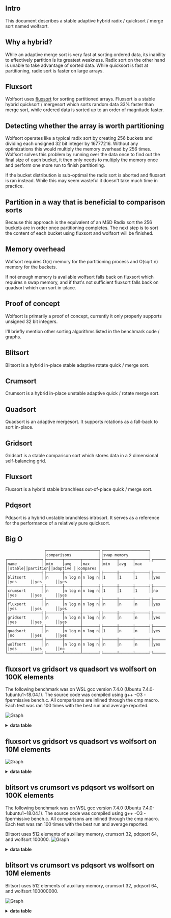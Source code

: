 Intro
-----

This document describes a stable adaptive hybrid radix / quicksort / merge sort named wolfsort.

Why a hybrid?
-------------
While an adaptive merge sort is very fast at sorting ordered data, its inability to effectively
partition is its greatest weakness. Radix sort on the other hand is unable to take advantage of
sorted data. While quicksort is fast at partitioning, radix sort is faster on large arrays.

Fluxsort
--------
Wolfsort uses [fluxsort](https://github.com/scandum/fluxsort "fluxsort") for sorting partitioned
arrays. Fluxsort is a stable hybrid quicksort / mergesort which sorts random data 33% faster than
merge sort, while ordered data is sorted up to an order of magnitude faster.

Detecting whether the array is worth partitioning
-------------------------------------------------
Wolfsort operates like a typical radix sort by creating 256 buckets and dividing each unsigned
32 bit integer by 16777216. Without any optimizations this would multiply the memory overhead
by 256 times. Wolfsort solves this problem by running over the data once to find out the final
size of each bucket, it then only needs to multiply the memory once and perform one more run
to finish partitioning.

If the bucket distribution is sub-optimal the radix sort is aborted and fluxsort is ran instead.
While this may seem wasteful it doesn't take much time in practice.

Partition in a way that is beneficial to comparison sorts
---------------------------------------------------------
Because this approach is the equivalent of an MSD Radix sort the 256 buckets are
in order once partitioning completes. The next step is to sort the content of each bucket
using fluxsort and wolfsort will be finished.

Memory overhead
---------------
Wolfsort requires O(n) memory for the partitioning process and O(sqrt n) memory for the buckets.

If not enough memory is available wolfsort falls back on fluxsort which requires n swap memory,
and if that's not sufficient fluxsort falls back on quadsort which can sort in-place.

Proof of concept
----------------
Wolfsort is primarily a proof of concept, currently it only properly supports unsigned 32 bit integers. 

I'll briefly mention other sorting algorithms listed in the benchmark code / graphs.

Blitsort
--------
Blitsort is a hybrid in-place stable adaptive rotate quick / merge sort.

Crumsort
--------
Crumsort is a hybrid in-place unstable adaptive quick / rotate merge sort.

Quadsort
--------
Quadsort is an adaptive mergesort. It supports rotations as a fall-back to sort in-place.

Gridsort
--------
Gridsort is a stable comparison sort which stores data in a 2 dimensional self-balancing grid.

Fluxsort
--------
Fluxsort is a hybrid stable branchless out-of-place quick / merge sort.

Pdqsort
-------
Pdqsort is a hybrid unstable branchless introsort. It serves as a reference for the performance of a relatively pure quicksort.

Big O
-----
```cobol
                 ┌───────────────────────┐┌────────────────────┐
                 │comparisons            ││swap memory         │
┌───────────────┐├───────┬───────┬───────┤├──────┬──────┬──────┤┌──────┐┌─────────┐┌─────────┐┌─────────┐
│name           ││min    │avg    │max    ││min   │avg   │max   ││stable││partition││adaptive ││compares │
├───────────────┤├───────┼───────┼───────┤├──────┼──────┼──────┤├──────┤├─────────┤├─────────┤├─────────┤
│blitsort       ││n      │n log n│n log n││1     │1     │1     ││yes   ││yes      ││yes      ││yes      │
├───────────────┤├───────┼───────┼───────┤├──────┼──────┼──────┤├──────┤├─────────┤├─────────┤├─────────┤
│crumsort       ││n      │n log n│n log n││1     │1     │1     ││no    ││yes      ││yes      ││yes      │
├───────────────┤├───────┼───────┼───────┤├──────┼──────┼──────┤├──────┤├─────────┤├─────────┤├─────────┤
│fluxsort       ││n      │n log n│n log n││n     │n     │n     ││yes   ││yes      ││yes      ││yes      │
├───────────────┤├───────┼───────┼───────┤├──────┼──────┼──────┤├──────┤├─────────┤├─────────┤├─────────┤
│gridsort       ││n      │n log n│n log n││n     │n     │n     ││yes   ││yes      ││yes      ││yes      │
├───────────────┤├───────┼───────┼───────┤├──────┼──────┼──────┤├──────┤├─────────┤├─────────┤├─────────┤
│quadsort       ││n      │n log n│n log n││1     │n     │n     ││yes   ││no       ││yes      ││yes      │
├───────────────┤├───────┼───────┼───────┤├──────┼──────┼──────┤├──────┤├─────────┤├─────────┤├─────────┤
│wolfsort       ││n      │n log n│n log n││n     │n     │n     ││yes   ││yes      ││yes      ││no       │
└───────────────┘└───────┴───────┴───────┘└──────┴──────┴──────┘└──────┘└─────────┘└─────────┘└─────────┘
```

fluxsort vs gridsort vs quadsort vs wolfsort on 100K elements
-------------------------------------------------------------
The following benchmark was on WSL gcc version 7.4.0 (Ubuntu 7.4.0-1ubuntu1~18.04.1).
The source code was compiled using g++ -O3 -fpermissive bench.c. All comparisons are inlined through the cmp macro.
Each test was ran 100 times with the best run and average reported.

![Graph](/images/graph1.png)

<details><summary><b>data table</b></summary>

|      Name |    Items | Type |     Best |  Average |  Compares | Samples |     Distribution |
| --------- | -------- | ---- | -------- | -------- | --------- | ------- | ---------------- |
|  fluxsort |   100000 |   64 | 0.001884 | 0.001906 |         1 |     100 |     random order |
|  gridsort |   100000 |   64 | 0.002815 | 0.002839 |         1 |     100 |     random order |
|  quadsort |   100000 |   64 | 0.002742 | 0.002762 |         1 |     100 |     random order |
|  wolfsort |   100000 |   64 | 0.001880 | 0.001905 |         1 |     100 |     random order |

|      Name |    Items | Type |     Best |  Average |     Loops | Samples |     Distribution |
| --------- | -------- | ---- | -------- | -------- | --------- | ------- | ---------------- |
|  fluxsort |   100000 |   32 | 0.001807 | 0.001824 |         1 |     100 |     random order |
|  gridsort |   100000 |   32 | 0.002785 | 0.002847 |         1 |     100 |     random order |
|  quadsort |   100000 |   32 | 0.002680 | 0.002704 |         1 |     100 |     random order |
|  wolfsort |   100000 |   32 | 0.001124 | 0.001135 |         1 |     100 |     random order |
|           |          |      |          |          |           |         |                  |
|  fluxsort |   100000 |   32 | 0.000682 | 0.000697 |         1 |     100 |     random % 100 |
|  gridsort |   100000 |   32 | 0.002347 | 0.002411 |         1 |     100 |     random % 100 |
|  quadsort |   100000 |   32 | 0.002328 | 0.002346 |         1 |     100 |     random % 100 |
|  wolfsort |   100000 |   32 | 0.000687 | 0.000702 |         1 |     100 |     random % 100 |
|           |          |      |          |          |           |         |                  |
|  fluxsort |   100000 |   32 | 0.000046 | 0.000046 |         1 |     100 |  ascending order |
|  gridsort |   100000 |   32 | 0.000280 | 0.000284 |         1 |     100 |  ascending order |
|  quadsort |   100000 |   32 | 0.000069 | 0.000069 |         1 |     100 |  ascending order |
|  wolfsort |   100000 |   32 | 0.000052 | 0.000053 |         1 |     100 |  ascending order |
|           |          |      |          |          |           |         |                  |
|  fluxsort |   100000 |   32 | 0.000813 | 0.000823 |         1 |     100 |    ascending saw |
|  gridsort |   100000 |   32 | 0.000857 | 0.000881 |         1 |     100 |    ascending saw |
|  quadsort |   100000 |   32 | 0.000780 | 0.000789 |         1 |     100 |    ascending saw |
|  wolfsort |   100000 |   32 | 0.001043 | 0.001049 |         1 |     100 |    ascending saw |
|           |          |      |          |          |           |         |                  |
|  fluxsort |   100000 |   32 | 0.000372 | 0.000377 |         1 |     100 |       pipe organ |
|  gridsort |   100000 |   32 | 0.000464 | 0.000475 |         1 |     100 |       pipe organ |
|  quadsort |   100000 |   32 | 0.000339 | 0.000344 |         1 |     100 |       pipe organ |
|  wolfsort |   100000 |   32 | 0.000377 | 0.000384 |         1 |     100 |       pipe organ |
|           |          |      |          |          |           |         |                  |
|  fluxsort |   100000 |   32 | 0.000057 | 0.000058 |         1 |     100 | descending order |
|  gridsort |   100000 |   32 | 0.000264 | 0.000269 |         1 |     100 | descending order |
|  quadsort |   100000 |   32 | 0.000056 | 0.000056 |         1 |     100 | descending order |
|  wolfsort |   100000 |   32 | 0.000063 | 0.000063 |         1 |     100 | descending order |
|           |          |      |          |          |           |         |                  |
|  fluxsort |   100000 |   32 | 0.000814 | 0.000828 |         1 |     100 |   descending saw |
|  gridsort |   100000 |   32 | 0.000857 | 0.000872 |         1 |     100 |   descending saw |
|  quadsort |   100000 |   32 | 0.000781 | 0.000790 |         1 |     100 |   descending saw |
|  wolfsort |   100000 |   32 | 0.001041 | 0.001052 |         1 |     100 |   descending saw |
|           |          |      |          |          |           |         |                  |
|  fluxsort |   100000 |   32 | 0.000930 | 0.000941 |         1 |     100 |      random tail |
|  gridsort |   100000 |   32 | 0.001042 | 0.001053 |         1 |     100 |      random tail |
|  quadsort |   100000 |   32 | 0.000899 | 0.000911 |         1 |     100 |      random tail |
|  wolfsort |   100000 |   32 | 0.001022 | 0.001032 |         1 |     100 |      random tail |
|           |          |      |          |          |           |         |                  |
|  fluxsort |   100000 |   32 | 0.001628 | 0.001646 |         1 |     100 |      random half |
|  gridsort |   100000 |   32 | 0.001674 | 0.001688 |         1 |     100 |      random half |
|  quadsort |   100000 |   32 | 0.001594 | 0.001605 |         1 |     100 |      random half |
|  wolfsort |   100000 |   32 | 0.001113 | 0.001121 |         1 |     100 |      random half |
|           |          |      |          |          |           |         |                  |
|  fluxsort |   100000 |   32 | 0.001172 | 0.001192 |         1 |     100 |  ascending tiles |
|  gridsort |   100000 |   32 | 0.000715 | 0.000728 |         1 |     100 |  ascending tiles |
|  quadsort |   100000 |   32 | 0.000885 | 0.000899 |         1 |     100 |  ascending tiles |
|  wolfsort |   100000 |   32 | 0.001179 | 0.001205 |         1 |     100 |  ascending tiles |
|           |          |      |          |          |           |         |                  |
|  fluxsort |   100000 |   32 | 0.001639 | 0.001686 |         1 |     100 |     bit reversal |
|  gridsort |   100000 |   32 | 0.002222 | 0.002257 |         1 |     100 |     bit reversal |
|  quadsort |   100000 |   32 | 0.002338 | 0.002379 |         1 |     100 |     bit reversal |
|  wolfsort |   100000 |   32 | 0.001399 | 0.001418 |         1 |     100 |     bit reversal |

</details>

fluxsort vs gridsort vs quadsort vs wolfsort on 10M elements
------------------------------------------------------------

![Graph](/images/graph2.png)
<details><summary><b>data table</b></summary>

|      Name |    Items | Type |     Best |  Average |  Compares | Samples |     Distribution |
| --------- | -------- | ---- | -------- | -------- | --------- | ------- | ---------------- |
|  fluxsort | 10000000 |   64 | 0.308943 | 0.335428 |         1 |       3 |     random order |
|  gridsort | 10000000 |   64 | 0.455605 | 0.482164 |         1 |       3 |     random order |
|  quadsort | 10000000 |   64 | 0.472495 | 0.473274 |         1 |       3 |     random order |
|  wolfsort | 10000000 |   64 | 0.312488 | 0.315160 |         1 |       3 |     random order |

|      Name |    Items | Type |     Best |  Average |     Loops | Samples |     Distribution |
| --------- | -------- | ---- | -------- | -------- | --------- | ------- | ---------------- |
|  fluxsort | 10000000 |   32 | 0.259171 | 0.261448 |         1 |      10 |     random order |
|  gridsort | 10000000 |   32 | 0.355227 | 0.357552 |         1 |      10 |     random order |
|  quadsort | 10000000 |   32 | 0.413495 | 0.414651 |         1 |      10 |     random order |
|  wolfsort | 10000000 |   32 | 0.229678 | 0.230089 |         1 |      10 |     random order |
|           |          |      |          |          |           |         |                  |
|  fluxsort | 10000000 |   32 | 0.097939 | 0.099613 |         1 |      10 |     random % 100 |
|  gridsort | 10000000 |   32 | 0.176730 | 0.178361 |         1 |      10 |     random % 100 |
|  quadsort | 10000000 |   32 | 0.394085 | 0.394782 |         1 |      10 |     random % 100 |
|  wolfsort | 10000000 |   32 | 0.097527 | 0.099378 |         1 |      10 |     random % 100 |
|           |          |      |          |          |           |         |                  |
|  fluxsort | 10000000 |   32 | 0.006999 | 0.007147 |         1 |      10 |  ascending order |
|  gridsort | 10000000 |   32 | 0.033335 | 0.033666 |         1 |      10 |  ascending order |
|  quadsort | 10000000 |   32 | 0.011839 | 0.012158 |         1 |      10 |  ascending order |
|  wolfsort | 10000000 |   32 | 0.007024 | 0.007177 |         1 |      10 |  ascending order |
|           |          |      |          |          |           |         |                  |
|  fluxsort | 10000000 |   32 | 0.106033 | 0.106387 |         1 |      10 |    ascending saw |
|  gridsort | 10000000 |   32 | 0.089285 | 0.089569 |         1 |      10 |    ascending saw |
|  quadsort | 10000000 |   32 | 0.102307 | 0.102624 |         1 |      10 |    ascending saw |
|  wolfsort | 10000000 |   32 | 0.176965 | 0.177436 |         1 |      10 |    ascending saw |
|           |          |      |          |          |           |         |                  |
|  fluxsort | 10000000 |   32 | 0.078222 | 0.079080 |         1 |      10 |       pipe organ |
|  gridsort | 10000000 |   32 | 0.052793 | 0.053039 |         1 |      10 |       pipe organ |
|  quadsort | 10000000 |   32 | 0.074502 | 0.074878 |         1 |      10 |       pipe organ |
|  wolfsort | 10000000 |   32 | 0.078383 | 0.078891 |         1 |      10 |       pipe organ |
|           |          |      |          |          |           |         |                  |
|  fluxsort | 10000000 |   32 | 0.010252 | 0.010461 |         1 |      10 | descending order |
|  gridsort | 10000000 |   32 | 0.031824 | 0.032061 |         1 |      10 | descending order |
|  quadsort | 10000000 |   32 | 0.010015 | 0.010226 |         1 |      10 | descending order |
|  wolfsort | 10000000 |   32 | 0.010319 | 0.011173 |         1 |      10 | descending order |
|           |          |      |          |          |           |         |                  |
|  fluxsort | 10000000 |   32 | 0.105708 | 0.106228 |         1 |      10 |   descending saw |
|  gridsort | 10000000 |   32 | 0.088798 | 0.089277 |         1 |      10 |   descending saw |
|  quadsort | 10000000 |   32 | 0.102057 | 0.102854 |         1 |      10 |   descending saw |
|  wolfsort | 10000000 |   32 | 0.177001 | 0.177721 |         1 |      10 |   descending saw |
|           |          |      |          |          |           |         |                  |
|  fluxsort | 10000000 |   32 | 0.168678 | 0.170819 |         1 |      10 |      random tail |
|  gridsort | 10000000 |   32 | 0.128310 | 0.128682 |         1 |      10 |      random tail |
|  quadsort | 10000000 |   32 | 0.164986 | 0.165363 |         1 |      10 |      random tail |
|  wolfsort | 10000000 |   32 | 0.180367 | 0.180880 |         1 |      10 |      random tail |
|           |          |      |          |          |           |         |                  |
|  fluxsort | 10000000 |   32 | 0.259989 | 0.260365 |         1 |      10 |      random half |
|  gridsort | 10000000 |   32 | 0.218096 | 0.218445 |         1 |      10 |      random half |
|  quadsort | 10000000 |   32 | 0.256074 | 0.256747 |         1 |      10 |      random half |
|  wolfsort | 10000000 |   32 | 0.225742 | 0.226761 |         1 |      10 |      random half |
|           |          |      |          |          |           |         |                  |
|  fluxsort | 10000000 |   32 | 0.190243 | 0.202370 |         1 |      10 |  ascending tiles |
|  gridsort | 10000000 |   32 | 0.126200 | 0.126526 |         1 |      10 |  ascending tiles |
|  quadsort | 10000000 |   32 | 0.166375 | 0.168735 |         1 |      10 |  ascending tiles |
|  wolfsort | 10000000 |   32 | 0.189927 | 0.196767 |         1 |      10 |  ascending tiles |
|           |          |      |          |          |           |         |                  |
|  fluxsort | 10000000 |   32 | 0.238367 | 0.246001 |         1 |      10 |     bit reversal |
|  gridsort | 10000000 |   32 | 0.314635 | 0.315373 |         1 |      10 |     bit reversal |
|  quadsort | 10000000 |   32 | 0.393338 | 0.394130 |         1 |      10 |     bit reversal |
|  wolfsort | 10000000 |   32 | 0.277224 | 0.278359 |         1 |      10 |     bit reversal |

</details>


blitsort vs crumsort vs pdqsort vs wolfsort on 100K elements
-------------------------------------------------------------
The following benchmark was on WSL gcc version 7.4.0 (Ubuntu 7.4.0-1ubuntu1~18.04.1).
The source code was compiled using g++ -O3 -fpermissive bench.c. All comparisons are inlined through the cmp macro.
Each test was ran 100 times with the best run and average reported.

Blitsort uses 512 elements of auxiliary memory, crumsort 32, pdqsort 64, and wolfsort 100000.
![Graph](/images/graph3.png)

<details><summary><b>data table</b></summary>

|      Name |    Items | Type |     Best |  Average |  Compares | Samples |     Distribution |
| --------- | -------- | ---- | -------- | -------- | --------- | ------- | ---------------- |
|  blitsort |   100000 |   64 | 0.002385 | 0.002498 |         1 |     100 |     random order |
|  crumsort |   100000 |   64 | 0.001879 | 0.001905 |         1 |     100 |     random order |
|   pdqsort |   100000 |   64 | 0.002690 | 0.002711 |         1 |     100 |     random order |
|  wolfsort |   100000 |   64 | 0.001900 | 0.001924 |         1 |     100 |     random order |

|      Name |    Items | Type |     Best |  Average |     Loops | Samples |     Distribution |
| --------- | -------- | ---- | -------- | -------- | --------- | ------- | ---------------- |
|  blitsort |   100000 |   32 | 0.002236 | 0.002328 |         1 |     100 |     random order |
|  crumsort |   100000 |   32 | 0.001811 | 0.001834 |         1 |     100 |     random order |
|   pdqsort |   100000 |   32 | 0.002692 | 0.002714 |         1 |     100 |     random order |
|  wolfsort |   100000 |   32 | 0.001117 | 0.001126 |         1 |     100 |     random order |
|           |          |      |          |          |           |         |                  |
|  blitsort |   100000 |   32 | 0.001067 | 0.001126 |         1 |     100 |     random % 100 |
|  crumsort |   100000 |   32 | 0.000615 | 0.000632 |         1 |     100 |     random % 100 |
|   pdqsort |   100000 |   32 | 0.000774 | 0.000785 |         1 |     100 |     random % 100 |
|  wolfsort |   100000 |   32 | 0.000676 | 0.000694 |         1 |     100 |     random % 100 |
|           |          |      |          |          |           |         |                  |
|  blitsort |   100000 |   32 | 0.000046 | 0.000048 |         1 |     100 |  ascending order |
|  crumsort |   100000 |   32 | 0.000046 | 0.000046 |         1 |     100 |  ascending order |
|   pdqsort |   100000 |   32 | 0.000084 | 0.000087 |         1 |     100 |  ascending order |
|  wolfsort |   100000 |   32 | 0.000052 | 0.000052 |         1 |     100 |  ascending order |
|           |          |      |          |          |           |         |                  |
|  blitsort |   100000 |   32 | 0.000989 | 0.001000 |         1 |     100 |    ascending saw |
|  crumsort |   100000 |   32 | 0.000989 | 0.000998 |         1 |     100 |    ascending saw |
|   pdqsort |   100000 |   32 | 0.003357 | 0.003386 |         1 |     100 |    ascending saw |
|  wolfsort |   100000 |   32 | 0.001039 | 0.001046 |         1 |     100 |    ascending saw |
|           |          |      |          |          |           |         |                  |
|  blitsort |   100000 |   32 | 0.000479 | 0.000484 |         1 |     100 |       pipe organ |
|  crumsort |   100000 |   32 | 0.000478 | 0.000496 |         1 |     100 |       pipe organ |
|   pdqsort |   100000 |   32 | 0.002847 | 0.002871 |         1 |     100 |       pipe organ |
|  wolfsort |   100000 |   32 | 0.000375 | 0.000379 |         1 |     100 |       pipe organ |
|           |          |      |          |          |           |         |                  |
|  blitsort |   100000 |   32 | 0.000057 | 0.000057 |         1 |     100 | descending order |
|  crumsort |   100000 |   32 | 0.000057 | 0.000057 |         1 |     100 | descending order |
|   pdqsort |   100000 |   32 | 0.000187 | 0.000191 |         1 |     100 | descending order |
|  wolfsort |   100000 |   32 | 0.000062 | 0.000065 |         1 |     100 | descending order |
|           |          |      |          |          |           |         |                  |
|  blitsort |   100000 |   32 | 0.000991 | 0.001001 |         1 |     100 |   descending saw |
|  crumsort |   100000 |   32 | 0.000992 | 0.001002 |         1 |     100 |   descending saw |
|   pdqsort |   100000 |   32 | 0.003345 | 0.003370 |         1 |     100 |   descending saw |
|  wolfsort |   100000 |   32 | 0.001040 | 0.001046 |         1 |     100 |   descending saw |
|           |          |      |          |          |           |         |                  |
|  blitsort |   100000 |   32 | 0.001257 | 0.001275 |         1 |     100 |      random tail |
|  crumsort |   100000 |   32 | 0.001256 | 0.001270 |         1 |     100 |      random tail |
|   pdqsort |   100000 |   32 | 0.002585 | 0.002607 |         1 |     100 |      random tail |
|  wolfsort |   100000 |   32 | 0.001017 | 0.001028 |         1 |     100 |      random tail |
|           |          |      |          |          |           |         |                  |
|  blitsort |   100000 |   32 | 0.002146 | 0.002205 |         1 |     100 |      random half |
|  crumsort |   100000 |   32 | 0.001832 | 0.001851 |         1 |     100 |      random half |
|   pdqsort |   100000 |   32 | 0.002676 | 0.002700 |         1 |     100 |      random half |
|  wolfsort |   100000 |   32 | 0.001107 | 0.001120 |         1 |     100 |      random half |
|           |          |      |          |          |           |         |                  |
|  blitsort |   100000 |   32 | 0.001366 | 0.001378 |         1 |     100 |  ascending tiles |
|  crumsort |   100000 |   32 | 0.001392 | 0.001411 |         1 |     100 |  ascending tiles |
|   pdqsort |   100000 |   32 | 0.002323 | 0.002346 |         1 |     100 |  ascending tiles |
|  wolfsort |   100000 |   32 | 0.001154 | 0.001163 |         1 |     100 |  ascending tiles |
|           |          |      |          |          |           |         |                  |
|  blitsort |   100000 |   32 | 0.002049 | 0.002151 |         1 |     100 |     bit reversal |
|  crumsort |   100000 |   32 | 0.001788 | 0.001814 |         1 |     100 |     bit reversal |
|   pdqsort |   100000 |   32 | 0.002669 | 0.002691 |         1 |     100 |     bit reversal |
|  wolfsort |   100000 |   32 | 0.001404 | 0.001412 |         1 |     100 |     bit reversal |

</details>

blitsort vs crumsort vs pdqsort vs wolfsort on 10M elements
-----------------------------------------------------------
Blitsort uses 512 elements of auxiliary memory, crumsort 32, pdqsort 64, and wolfsort 100000000.

![Graph](/images/graph4.png)
<details><summary><b>data table</b></summary>

|  blitsort | 10000000 |   32 | 0.431147 | 0.446532 |         1 |      10 |     random order |
|  crumsort | 10000000 |   32 | 0.235650 | 0.239112 |         1 |      10 |     random order |
|   pdqsort | 10000000 |   32 | 0.341341 | 0.343518 |         1 |      10 |     random order |
|  wolfsort | 10000000 |   32 | 0.230182 | 0.234245 |         1 |      10 |     random order |
|           |          |      |          |          |           |         |                  |
|  blitsort | 10000000 |   32 | 0.222452 | 0.229082 |         1 |      10 |     random % 100 |
|  crumsort | 10000000 |   32 | 0.067306 | 0.067984 |         1 |      10 |     random % 100 |
|   pdqsort | 10000000 |   32 | 0.080865 | 0.081336 |         1 |      10 |     random % 100 |
|  wolfsort | 10000000 |   32 | 0.097294 | 0.099145 |         1 |      10 |     random % 100 |
|           |          |      |          |          |           |         |                  |
|  blitsort | 10000000 |   32 | 0.007126 | 0.007305 |         1 |      10 |  ascending order |
|  crumsort | 10000000 |   32 | 0.007130 | 0.007358 |         1 |      10 |  ascending order |
|   pdqsort | 10000000 |   32 | 0.011447 | 0.011598 |         1 |      10 |  ascending order |
|  wolfsort | 10000000 |   32 | 0.007215 | 0.007344 |         1 |      10 |  ascending order |
|           |          |      |          |          |           |         |                  |
|  blitsort | 10000000 |   32 | 0.164120 | 0.164952 |         1 |      10 |    ascending saw |
|  crumsort | 10000000 |   32 | 0.164057 | 0.164723 |         1 |      10 |    ascending saw |
|   pdqsort | 10000000 |   32 | 0.493845 | 0.494221 |         1 |      10 |    ascending saw |
|  wolfsort | 10000000 |   32 | 0.183191 | 0.183485 |         1 |      10 |    ascending saw |
|           |          |      |          |          |           |         |                  |
|  blitsort | 10000000 |   32 | 0.083955 | 0.084424 |         1 |      10 |       pipe organ |
|  crumsort | 10000000 |   32 | 0.083940 | 0.084308 |         1 |      10 |       pipe organ |
|   pdqsort | 10000000 |   32 | 0.371342 | 0.372002 |         1 |      10 |       pipe organ |
|  wolfsort | 10000000 |   32 | 0.081505 | 0.082062 |         1 |      10 |       pipe organ |
|           |          |      |          |          |           |         |                  |
|  blitsort | 10000000 |   32 | 0.010336 | 0.010594 |         1 |      10 | descending order |
|  crumsort | 10000000 |   32 | 0.010348 | 0.010538 |         1 |      10 | descending order |
|   pdqsort | 10000000 |   32 | 0.022450 | 0.023052 |         1 |      10 | descending order |
|  wolfsort | 10000000 |   32 | 0.010451 | 0.011243 |         1 |      10 | descending order |
|           |          |      |          |          |           |         |                  |
|  blitsort | 10000000 |   32 | 0.162735 | 0.163629 |         1 |      10 |   descending saw |
|  crumsort | 10000000 |   32 | 0.162815 | 0.163586 |         1 |      10 |   descending saw |
|   pdqsort | 10000000 |   32 | 0.602871 | 0.603748 |         1 |      10 |   descending saw |
|  wolfsort | 10000000 |   32 | 0.183247 | 0.183620 |         1 |      10 |   descending saw |
|           |          |      |          |          |           |         |                  |
|  blitsort | 10000000 |   32 | 0.244109 | 0.245424 |         1 |      10 |      random tail |
|  crumsort | 10000000 |   32 | 0.244336 | 0.245258 |         1 |      10 |      random tail |
|   pdqsort | 10000000 |   32 | 0.327116 | 0.327682 |         1 |      10 |      random tail |
|  wolfsort | 10000000 |   32 | 0.187413 | 0.187889 |         1 |      10 |      random tail |
|           |          |      |          |          |           |         |                  |
|  blitsort | 10000000 |   32 | 0.369266 | 0.371572 |         1 |      10 |      random half |
|  crumsort | 10000000 |   32 | 0.238968 | 0.239880 |         1 |      10 |      random half |
|   pdqsort | 10000000 |   32 | 0.336266 | 0.336881 |         1 |      10 |      random half |
|  wolfsort | 10000000 |   32 | 0.233998 | 0.234678 |         1 |      10 |      random half |
|           |          |      |          |          |           |         |                  |
|  blitsort | 10000000 |   32 | 0.220400 | 0.222216 |         1 |      10 |  ascending tiles |
|  crumsort | 10000000 |   32 | 0.192702 | 0.193740 |         1 |      10 |  ascending tiles |
|   pdqsort | 10000000 |   32 | 0.280164 | 0.280676 |         1 |      10 |  ascending tiles |
|  wolfsort | 10000000 |   32 | 0.184983 | 0.196855 |         1 |      10 |  ascending tiles |
|           |          |      |          |          |           |         |                  |
|  blitsort | 10000000 |   32 | 0.416927 | 0.428903 |         1 |      10 |     bit reversal |
|  crumsort | 10000000 |   32 | 0.233557 | 0.234727 |         1 |      10 |     bit reversal |
|   pdqsort | 10000000 |   32 | 0.336091 | 0.336796 |         1 |      10 |     bit reversal |
|  wolfsort | 10000000 |   32 | 0.261455 | 0.262815 |         1 |      10 |     bit reversal |

</details>
